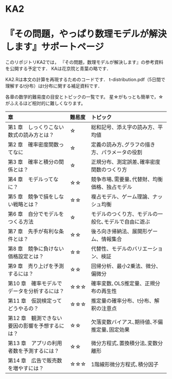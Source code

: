# KA2

# 『その問題，やっぱり数理モデルが解決します』サポートページ

このリポジトリKA2では，
『その問題，数理モデルが解決します』の参考資料を公開する予定です．
KAは花京院と青葉の略です．

KA2.Rは本文の計算を再現するためのコードです．
t-distribution.pdf（5日間で理解するt分布）はt分布に関する補足資料です．

各章の数学的難易度の目安とトピックの一覧です。
星☆がもっとも簡単で，☆がふえるほど相対的に難しくなります。

|章　|難易度|トピック　　　　　|
|:---|:---|:---|
|第1 章　しっくりこない数式の読み方とは？|☆|総和記号、添え字の読み方、平均値|
|第2 章　確率密度関数ってなに|☆|定義の読み方､グラフの描き方、パラメータの役割|
|第3 章　確率と積分の関係とは？|☆|正規分布、測定誤差､確率密度関数のつくり方|
|第4 章　モデルってなに？|☆☆|競争市場､需要量､代替財、均衡価格、独占モデル|
|第5 章　競争で損をしない戦略とは？|☆☆|複占モデル、ゲーム理論、ナッシュ均衡|
|第6 章　自分でモデルをつくる方法|☆|モデルのつくり方、モデルの一般化､モデルで自由に遊ぶ|
|第7 章　先手が有利な条件とは？|☆☆|後ろ向き帰納法、展開形ゲーム、情報集合|
|第8 章　競争に負けない価格設定とは？|☆☆|代替性、モデルのバリエーション、検証|
|第9 章　売り上げを予測するには？|☆☆|回帰分析、最小2乗法、微分、偏微分|
|第10 章　確率モデルでデータを分析するには？|☆☆☆|確率変数､OLS推定量、正規分布の再生性|
|第11 章　仮説検定ってどうやるの？|☆☆☆|推定量の確率分布、t分布、解釈の注意点|
|第12 章　観測できない要因の影響を予想するには？|☆☆|欠落変数バイアス､期待値､不偏推定量､固定効果|
|第13 章　アプリの利用者数を予測するには？|☆☆|微分方程式､置換積分法､変数分離形|
|第14 章　広告で販売数を増やすには？|☆☆☆|1階線形微分方程式､積分因子|

